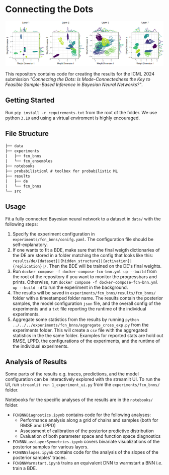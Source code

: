 # Connecting the Dots

![](fig.png)

This repository contains code for creating the results for the ICML 2024 submission *"Connecting the Dots: Is Mode-Connectedness the Key to Feasible Sample-Based Inference in Bayesian Neural Networks?"*.

## Getting Started

Run `pip install -r requirements.txt` from the root of the folder. We use python `3.10` and using a virtual enviroment is highly encouraged.

## File Structure

```
├── data
├── experiments
|   ├── fcn_bnns
|   └── fcn_ensembles
├── notebooks
├── probabilisticml # toolbox for probabilistic ML
├── results
|   ├── de
|   └── fcn_bnns
└── src 
```

## Usage

Fit a fully connected Bayesian neural network to a dataset in `data/` with the following steps:

1. Specify the experiment configuration in `experiments/fcn_bnns/conifg.yaml`. The configuration file should be self-explanatory.
2. If one wants to fit a BDE, make sure that the final weigth dictionaries of the DE are stored in a folder matching the config that looks like this: `results/de/{dataset}|{hidden_structure}|{activation}|{replication}|/`. Then the BDE will be trained on the DE's final weights.
3. Run `docker compose -f docker-compose-fcn-bnn.yml up --build` from the root of the repository if you want to monitor the progressbars and prints. Otherwise, run `docker compose -f docker-compose-fcn-bnn.yml up --build -d` to run the experiment in the background.
4. The results will be saved in `experiments/fcn_bnns/results/fcn_bnns/` folder with a timestamped folder name. The results contain the posterior samples, the model configuration `json` file, and the overall config of the experiments and a `txt` file reporting the runtime of the individual experiments.
5. Aggregate some statistics from the results by running `python ../../../experiments/fcn_bnns/aggregate_cross_exp.py` from the experiments folder. This will create a `csv` file with the aggregated statistics in the the same folder. Examples for reported stats are hold out RMSE, LPPD, the configurations of the experiments, and the runtime of the individual experiments.

## Analysis of Results

Some parts of the results e.g. traces, predictions, and the model configuration can be interactively explored with the streamlit UI. To run the UI, run `streamlit run 1_experiment_ui.py` from the `experiments/fcn_bnns/` folder.

Notebooks for the specific analyses of the results are in the `notebooks/` folder. 

- `FCNBNNDiagnostics.ipynb` contains code for the following analyses:
    - Performance analysis along a grid of chains and samples (both for RMSE and LPPD)
    - Assessment of calibration of the posterior predictive distribution
    - Evaluation of both parameter space and function space diagnostics
- `FCNBNNLastLayerSymmetries.ipynb` covers bivariate visualizations of the posterior samples for various layers.
- `FCNBNNSlopes.ipynb` contains code for the analysis of the slopes of the posterior samples' traces.
- `FCNBNNWarmstart.ipynb` trains an equivalent DNN to warmstart a BNN i.e. train a BDE.
